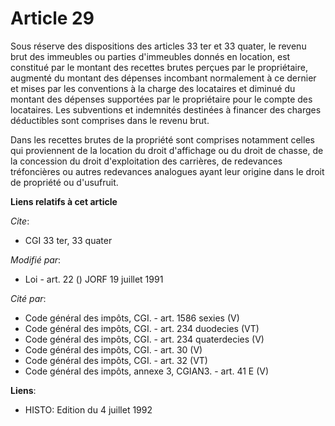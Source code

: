 # Article 29

Sous réserve des dispositions des articles 33 ter et 33 quater, le revenu brut des immeubles ou parties d'immeubles donnés en
location, est constitué par le montant des recettes brutes perçues par le propriétaire, augmenté du montant des dépenses
incombant normalement à ce dernier et mises par les conventions à la charge des locataires et diminué du montant des dépenses
supportées par le propriétaire pour le compte des locataires. Les subventions et indemnités destinées à financer des charges
déductibles sont comprises dans le revenu brut.

Dans les recettes brutes de la propriété sont comprises notamment celles qui proviennent de la location du droit d'affichage
ou du droit de chasse, de la concession du droit d'exploitation des carrières, de redevances tréfoncières ou autres
redevances analogues ayant leur origine dans le droit de propriété ou d'usufruit.

**Liens relatifs à cet article**

_Cite_:

  - CGI 33 ter, 33 quater

_Modifié par_:

  - Loi - art. 22 () JORF 19 juillet 1991

_Cité par_:

  - Code général des impôts, CGI. - art. 1586 sexies (V)
  - Code général des impôts, CGI. - art. 234 duodecies (VT)
  - Code général des impôts, CGI. - art. 234 quaterdecies (V)
  - Code général des impôts, CGI. - art. 30 (V)
  - Code général des impôts, CGI. - art. 32 (VT)
  - Code général des impôts, annexe 3, CGIAN3. - art. 41 E (V)

**Liens**:

  - HISTO: Edition du 4 juillet 1992
